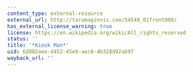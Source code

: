 ```yaml
---
content_type: external-resource
external_url: http://taramaginnis.com/54548_01front008/
has_external_license_warning: true
license: https://en.wikipedia.org/wiki/All_rights_reserved
status: ''
title: '*Kiosk Man*'
uid: 6d882aee-d452-45e8-aec8-4b328d92ab97
wayback_url: ''
---
```

